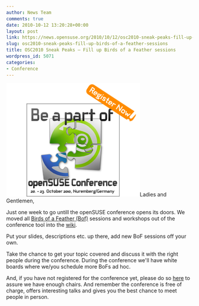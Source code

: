 ```yaml
---
author: News Team
comments: true
date: 2010-10-12 13:20:28+00:00
layout: post
link: https://news.opensuse.org/2010/10/12/osc2010-sneak-peaks-fill-up-birds-of-a-feather-sessions/
slug: osc2010-sneak-peaks-fill-up-birds-of-a-feather-sessions
title: OSC2010 Sneak Peaks – Fill up Birds of a Feather sessions
wordpress_id: 5071
categories:
- Conference
---
```


[![](/wp-content/uploads/2010/09/Conf2010_250px2+register.png)](//conference.opensuse.org/indico/event/osc2010)Ladies and Gentlemen,

Just one week to go untill the openSUSE conference opens its doors. We moved all [Birds of a Feather (Bof)](//en.wikipedia.org/wiki/Birds_of_a_Feather_%28computing%29) sessions and workshops out of the conference tool into the [wiki](//en.opensuse.org/openSUSE:Conference_BoF).

Put your slides, descriptions etc. up there, add new BoF sessions off your own.

Take the chance to get your topic covered and discuss it with the right people during the conference. During the conference we'll have white boards where we/you schedule more BoFs ad hoc.

And, if you have not registered for the conference yet, please do so [here](//conference.opensuse.org/indico//confRegistrationFormDisplay.py/display?confId=0) to assure we have enough chairs. And remember the conference is free of charge, offers interesting talks and gives you the best chance to meet people in person.
